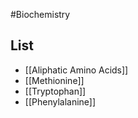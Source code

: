 #Biochemistry
## List
* [[Aliphatic Amino Acids]]
* [[Methionine]]
* [[Tryptophan]]
* [[Phenylalanine]]